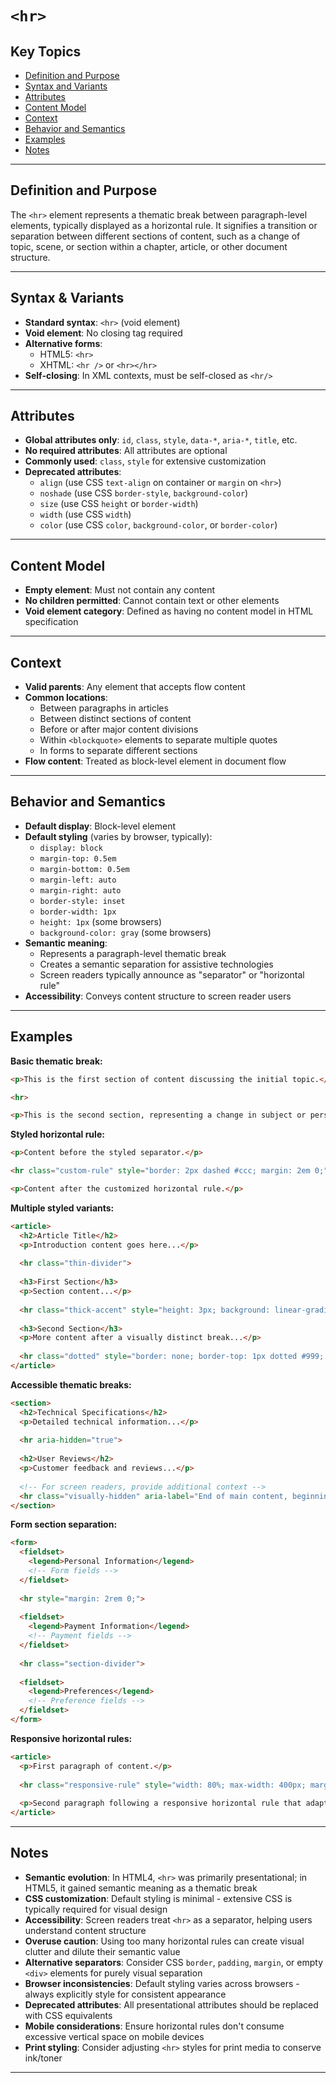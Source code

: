 # `<hr>`

## Key Topics

+ [Definition and Purpose](#definition-and-purpose)
+ [Syntax and Variants](#syntax-and-variants)
+ [Attributes](#attributes)
+ [Content Model](#content-model)
+ [Context](#context)
+ [Behavior and Semantics](#behavior-and-semantics)
+ [Examples](#examples)
+ [Notes](#notes)

---

## Definition and Purpose

The `<hr>` element represents a thematic break between paragraph-level elements, typically displayed as a horizontal rule. It signifies a transition or separation between different sections of content, such as a change of topic, scene, or section within a chapter, article, or other document structure.

---

## Syntax & Variants

+ **Standard syntax**: `<hr>` (void element)
+ **Void element**: No closing tag required
+ **Alternative forms**:
  - HTML5: `<hr>`
  - XHTML: `<hr />` or `<hr></hr>`
+ **Self-closing**: In XML contexts, must be self-closed as `<hr/>`

---

## Attributes

+ **Global attributes only**: `id`, `class`, `style`, `data-*`, `aria-*`, `title`, etc.
+ **No required attributes**: All attributes are optional
+ **Commonly used**: `class`, `style` for extensive customization
+ **Deprecated attributes**: 
  - `align` (use CSS `text-align` on container or `margin` on `<hr>`)
  - `noshade` (use CSS `border-style`, `background-color`)
  - `size` (use CSS `height` or `border-width`)
  - `width` (use CSS `width`)
  - `color` (use CSS `color`, `background-color`, or `border-color`)

---

## Content Model

+ **Empty element**: Must not contain any content
+ **No children permitted**: Cannot contain text or other elements
+ **Void element category**: Defined as having no content model in HTML specification

---

## Context

+ **Valid parents**: Any element that accepts flow content
+ **Common locations**:
  - Between paragraphs in articles
  - Between distinct sections of content
  - Before or after major content divisions
  - Within `<blockquote>` elements to separate multiple quotes
  - In forms to separate different sections
+ **Flow content**: Treated as block-level element in document flow

---

## Behavior and Semantics

+ **Default display**: Block-level element
+ **Default styling** (varies by browser, typically):
  - `display: block`
  - `margin-top: 0.5em`
  - `margin-bottom: 0.5em`
  - `margin-left: auto`
  - `margin-right: auto`
  - `border-style: inset`
  - `border-width: 1px`
  - `height: 1px` (some browsers)
  - `background-color: gray` (some browsers)
+ **Semantic meaning**:
  - Represents a paragraph-level thematic break
  - Creates a semantic separation for assistive technologies
  - Screen readers typically announce as "separator" or "horizontal rule"
+ **Accessibility**: Conveys content structure to screen reader users

---

## Examples

**Basic thematic break:**
```html
<p>This is the first section of content discussing the initial topic.</p>

<hr>

<p>This is the second section, representing a change in subject or perspective.</p>
```

**Styled horizontal rule:**
```html
<p>Content before the styled separator.</p>

<hr class="custom-rule" style="border: 2px dashed #ccc; margin: 2em 0;">

<p>Content after the customized horizontal rule.</p>
```

**Multiple styled variants:**
```html
<article>
  <h2>Article Title</h2>
  <p>Introduction content goes here...</p>
  
  <hr class="thin-divider">
  
  <h3>First Section</h3>
  <p>Section content...</p>
  
  <hr class="thick-accent" style="height: 3px; background: linear-gradient(to right, transparent, #007acc, transparent); border: none;">
  
  <h3>Second Section</h3>
  <p>More content after a visually distinct break...</p>
  
  <hr class="dotted" style="border: none; border-top: 1px dotted #999; margin: 2em 0;">
</article>
```

**Accessible thematic breaks:**
```html
<section>
  <h2>Technical Specifications</h2>
  <p>Detailed technical information...</p>
  
  <hr aria-hidden="true">
  
  <h2>User Reviews</h2>
  <p>Customer feedback and reviews...</p>
  
  <!-- For screen readers, provide additional context -->
  <hr class="visually-hidden" aria-label="End of main content, beginning of related articles">
</section>
```

**Form section separation:**
```html
<form>
  <fieldset>
    <legend>Personal Information</legend>
    <!-- Form fields -->
  </fieldset>
  
  <hr style="margin: 2rem 0;">
  
  <fieldset>
    <legend>Payment Information</legend>
    <!-- Payment fields -->
  </fieldset>
  
  <hr class="section-divider">
  
  <fieldset>
    <legend>Preferences</legend>
    <!-- Preference fields -->
  </fieldset>
</form>
```

**Responsive horizontal rules:**
```html
<article>
  <p>First paragraph of content.</p>
  
  <hr class="responsive-rule" style="width: 80%; max-width: 400px; margin: 2em auto; border: 1px solid #e0e0e0;">
  
  <p>Second paragraph following a responsive horizontal rule that adapts to container size.</p>
</article>
```

---

## Notes

* **Semantic evolution**: In HTML4, `<hr>` was primarily presentational; in HTML5, it gained semantic meaning as a thematic break
* **CSS customization**: Default styling is minimal - extensive CSS is typically required for visual design
* **Accessibility**: Screen readers treat `<hr>` as a separator, helping users understand content structure
* **Overuse caution**: Using too many horizontal rules can create visual clutter and dilute their semantic value
* **Alternative separators**: Consider CSS `border`, `padding`, `margin`, or empty `<div>` elements for purely visual separation
* **Browser inconsistencies**: Default styling varies across browsers - always explicitly style for consistent appearance
* **Deprecated attributes**: All presentational attributes should be replaced with CSS equivalents
* **Mobile considerations**: Ensure horizontal rules don't consume excessive vertical space on mobile devices
* **Print styling**: Consider adjusting `<hr>` styles for print media to conserve ink/toner

---
